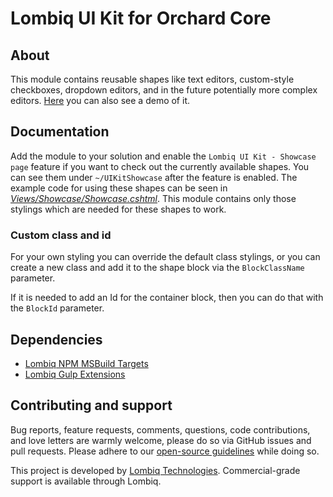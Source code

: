 # Lombiq UI Kit for Orchard Core



## About

This module contains reusable shapes like text editors, custom-style checkboxes, dropdown editors, and in the future potentially more complex editors. [Here](https://www.youtube.com/watch?v=PONfn2K8AHg) you can also see a demo of it.


## Documentation

Add the module to your solution and enable the `Lombiq UI Kit - Showcase page` feature if you want to check out the currently available shapes. You can see them under `~/UIKitShowcase` after the feature is enabled. The example code for using these shapes can be seen in *[Views/Showcase/Showcase.cshtml](Views/Showcase/Showcase.cshtml)*.
This module contains only those stylings which are needed for these shapes to work.

### Custom class and id

For your own styling you can override the default class stylings, or you can create a new class and add it to the shape block via the `BlockClassName` parameter.

If it is needed to add an Id for the container block, then you can do that with the `BlockId` parameter.


## Dependencies
- [Lombiq NPM MSBuild Targets](https://github.com/Lombiq/NPM-Targets)
- [Lombiq Gulp Extensions](https://github.com/Lombiq/Gulp-Extensions)


## Contributing and support

Bug reports, feature requests, comments, questions, code contributions, and love letters are warmly welcome, please do so via GitHub issues and pull requests. Please adhere to our [open-source guidelines](https://lombiq.com/open-source-guidelines) while doing so.

This project is developed by [Lombiq Technologies](https://lombiq.com/). Commercial-grade support is available through Lombiq.
